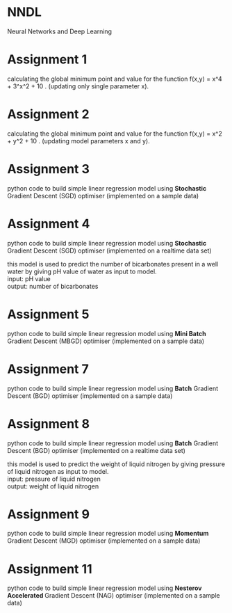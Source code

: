 # NNDL
Neural Networks and Deep Learning

# Assignment 1 

calculating the global minimum point and value for the function f(x,y) = x^4 + 3^x^2 + 10 . (updating only single parameter x).

# Assignment 2

calculating the global minimum point and value for the function f(x,y) = x^2 + y^2 + 10 . (updating model parameters x and y).

# Assignment 3
python code to build simple linear regression model using <b>Stochastic </b>Gradient Descent (SGD) optimiser (implemented on a sample data)

# Assignment 4
python code to build simple linear regression model using <b>Stochastic</b> Gradient Descent (SGD) optimiser (implemented on a realtime data set)
<p> this model is used to predict the number of bicarbonates present in a well water by giving pH value of water as input to model.
  <br>input: pH value
  <br> output: number of bicarbonates

# Assignment 5
python code to build simple linear regression model using <b>Mini Batch</b> Gradient Descent (MBGD) optimiser (implemented on a sample data)

# Assignment 7
python code to build simple linear regression model using <b>Batch</b> Gradient Descent (BGD) optimiser (implemented on a sample data)

# Assignment 8
python code to build simple linear regression model using <b>Batch</b> Gradient Descent (BGD) optimiser (implemented on a realtime data set)
<p> this model is used to predict the weight of liquid nitrogen  by giving pressure of liquid nitrogen as input to model.
  <br>input: pressure of liquid nitrogen
  <br> output: weight of liquid nitrogen

# Assignment 9
python code to build simple linear regression model using <b>Momentum </b> Gradient Descent (MGD) optimiser (implemented on a sample data)

# Assignment 11
python code to build simple linear regression model using <b>Nesterov Accelerated </b>Gradient Descent (NAG) optimiser (implemented on a sample data)





